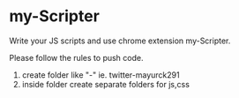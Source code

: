 my-Scripter
===========

Write your JS scripts and use chrome extension my-Scripter.

Please follow the rules to push code.
1. create folder like "<website>-<author>" ie. twitter-mayurck291
2. inside folder create separate folders for js,css
